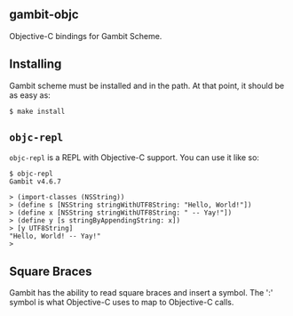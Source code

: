 gambit-objc
-----------

Objective-C bindings for Gambit Scheme.

Installing
----------

Gambit scheme must be installed and in the path.  At that point, it should be
as easy as:

    $ make install

`objc-repl`
-----------

`objc-repl` is a REPL with Objective-C support.  You can use it like so:

    $ objc-repl
    Gambit v4.6.7

    > (import-classes (NSString))
    > (define s [NSString stringWithUTF8String: "Hello, World!"])
    > (define x [NSString stringWithUTF8String: " -- Yay!"])
    > (define y [s stringByAppendingString: x])
    > [y UTF8String]
    "Hello, World! -- Yay!"
    >

Square Braces
-------------

Gambit has the ability to read square braces and insert a symbol.  The
':' symbol is what Objective-C uses to map to Objective-C calls.

